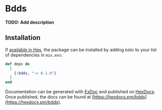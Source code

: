 # Bdds

**TODO: Add description**

## Installation

If [available in Hex](https://hex.pm/docs/publish), the package can be installed
by adding `bdds` to your list of dependencies in `mix.exs`:

```elixir
def deps do
  [
    {:bdds, "~> 0.1.0"}
  ]
end
```

Documentation can be generated with [ExDoc](https://github.com/elixir-lang/ex_doc)
and published on [HexDocs](https://hexdocs.pm). Once published, the docs can
be found at [https://hexdocs.pm/bdds](https://hexdocs.pm/bdds).

